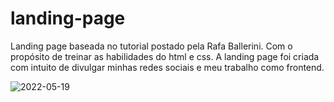 # landing-page
Landing page baseada no tutorial postado pela Rafa Ballerini.
Com o propósito de treinar as habilidades do html e css.
A landing page foi criada com intuito de divulgar minhas redes sociais e meu trabalho como frontend.

![2022-05-19](https://user-images.githubusercontent.com/102431925/169421075-a7458f46-98bb-46f7-a5fc-e44538bbd428.png)
